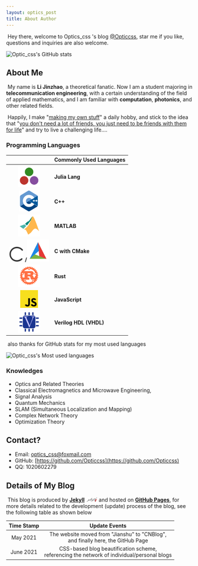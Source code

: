 ```yaml
---
layout: optics_post
title: About Author
---
```


​	Hey there, welcome to Optics_css 's blog [@Opticcss](https://opticcss.github.io/), star me if you like, questions and inquiries are also welcome.

![Optic_css's GitHub stats](https://github-readme-stats.vercel.app/api?username=Opticcss&show_icons=true&theme=radical)

## **About Me**

​	My name is **Li Jinzhao**, a theoretical fanatic. Now I am a student majoring in **telecommunication engineering**, with a certain understanding of the field of applied mathematics, and I am familiar with **computation**, **photonics**, and other related fields.

​	Happily, I make "<u>making my own stuff</u>" a daily hobby, and stick to the idea that "<u>you don't need a lot of friends, you just need to be friends with them for life</u>" and try to live a challenging life....

### Programming Languages

|                                                              | **Commonly Used Languages** |
| :----------------------------------------------------------: | --------------------------- |
| <img src="..\static\img\julialang.svg" alt="julialang" style="zoom:15%;" /> | **Julia Lang**              |
| <img src="..\static\img\cpplang.svg" alt="cpplang" style="zoom:14%;" /> | **C++**                     |
| <img src="..\static\img\matlablang.svg" alt="matlablang" style="zoom:15%;" /> | **MATLAB**                  |
| <img src="..\static\img\clang.svg" alt="clang" style="zoom:10%;" /> **/**<img src="..\static\img\cmake.svg" alt="cmake" style="zoom:15%;" /> | **C with CMake**            |
| <img src="..\static\img\rustlang.svg" alt="rustlang" style="zoom: 15%;" /> | **Rust**                    |
| <img src="..\static\img\javascriptlang.svg" alt="javascriptlang" style="zoom:12%;" /> | **JavaScript**              |
| <img src="..\static\img\veriloglang.svg" alt="veriloglang" style="zoom:15%;" /> | **Verilog HDL (VHDL)**      |

​	also thanks for GitHub stats for my most used languages

![Optic_css's Most used languages](https://github-readme-stats.vercel.app/api/top-langs/?username=Opticcss&layout=compact&hide_border=true&langs_count=10)

### Knowledges

- Optics and Related Theories
- Classical Electromagnetics and Microwave Engineering,
- Signal Analysis
- Quantum Mechanics
- SLAM (Simultaneous Localization and Mapping)
- Complex Network Theory
- Optimization Theory

## **Contact?**

- Email: [optics_css@foxmail.com](mailto:optics_css@foxmail.com)
- GitHub: [https://github.com/Opticcss](https://github.com/Opticcss)
- QQ: 1020602279

## **Details of My Blog**

​	This blog is produced by [**Jekyll**](https://jekyllrb.com/) <img src="..\static\img\jekyll.svg" alt="jekyll" style="zoom:3%;" /> and hosted on [**GitHub Pages**](https://pages.github.com/), for more details related to the development (update) process of the blog, see the following table as shown below

| **Time Stamp** |                      **Update Events**                       |
| :------------: | :----------------------------------------------------------: |
|    May 2021    | The website moved from "Jianshu" to "CNBlog",<br />and finally here, the GitHub Page |
|   June 2021    | CSS-based blog beautification scheme,<br />referencing the network of individual/personal blogs |
